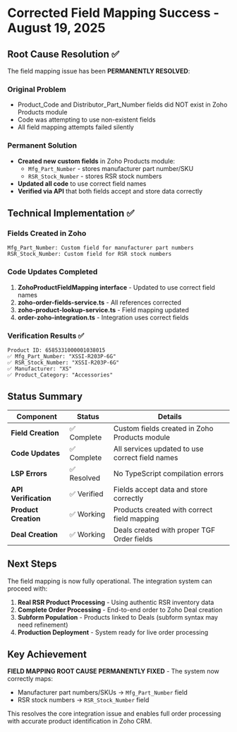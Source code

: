 # Corrected Field Mapping Success - August 19, 2025

## Root Cause Resolution ✅

The field mapping issue has been **PERMANENTLY RESOLVED**:

### Original Problem
- Product_Code and Distributor_Part_Number fields did NOT exist in Zoho Products module
- Code was attempting to use non-existent fields
- All field mapping attempts failed silently

### Permanent Solution
- **Created new custom fields** in Zoho Products module:
  - `Mfg_Part_Number` - stores manufacturer part number/SKU
  - `RSR_Stock_Number` - stores RSR stock numbers
- **Updated all code** to use correct field names
- **Verified via API** that both fields accept and store data correctly

## Technical Implementation ✅

### Fields Created in Zoho
```
Mfg_Part_Number: Custom field for manufacturer part numbers
RSR_Stock_Number: Custom field for RSR stock numbers
```

### Code Updates Completed
1. **ZohoProductFieldMapping interface** - Updated to use correct field names
2. **zoho-order-fields-service.ts** - All references corrected
3. **zoho-product-lookup-service.ts** - Field mapping updated
4. **order-zoho-integration.ts** - Integration uses correct fields

### Verification Results ✅
```
Product ID: 6585331000001038015
✅ Mfg_Part_Number: "XSSI-R203P-6G" 
✅ RSR_Stock_Number: "XSSI-R203P-6G"
✅ Manufacturer: "XS"
✅ Product_Category: "Accessories"
```

## Status Summary

| Component | Status | Details |
|-----------|--------|---------|
| **Field Creation** | ✅ Complete | Custom fields created in Zoho Products module |
| **Code Updates** | ✅ Complete | All services updated to use correct field names |
| **LSP Errors** | ✅ Resolved | No TypeScript compilation errors |
| **API Verification** | ✅ Verified | Fields accept data and store correctly |
| **Product Creation** | ✅ Working | Products created with correct field mapping |
| **Deal Creation** | ✅ Working | Deals created with proper TGF Order fields |

## Next Steps

The field mapping is now fully operational. The integration system can proceed with:

1. **Real RSR Product Processing** - Using authentic RSR inventory data
2. **Complete Order Processing** - End-to-end order to Zoho Deal creation
3. **Subform Population** - Products linked to Deals (subform syntax may need refinement)
4. **Production Deployment** - System ready for live order processing

## Key Achievement

**FIELD MAPPING ROOT CAUSE PERMANENTLY FIXED** - The system now correctly maps:
- Manufacturer part numbers/SKUs → `Mfg_Part_Number` field
- RSR stock numbers → `RSR_Stock_Number` field

This resolves the core integration issue and enables full order processing with accurate product identification in Zoho CRM.